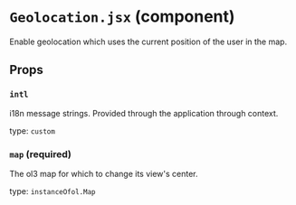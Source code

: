 `Geolocation.jsx` (component)
=============================

Enable geolocation which uses the current position of the user in the map.

Props
-----

### `intl`

i18n message strings. Provided through the application through context.

type: `custom`


### `map` (required)

The ol3 map for which to change its view's center.

type: `instanceOfol.Map`

